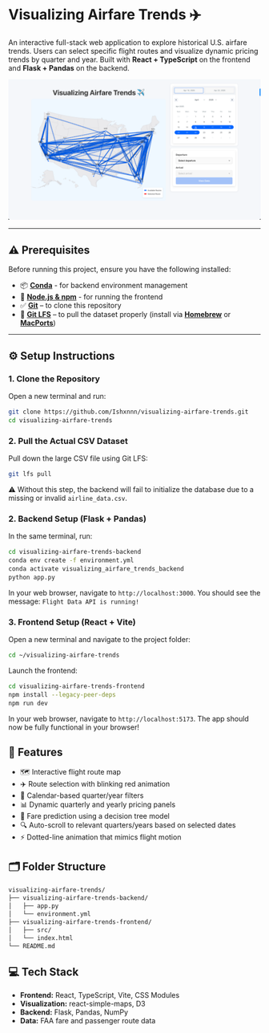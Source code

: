# Visualizing Airfare Trends ✈️

An interactive full-stack web application to explore historical U.S. airfare trends. Users can select specific flight routes and visualize dynamic pricing trends by quarter and year. Built with **React + TypeScript** on the frontend and **Flask + Pandas** on the backend.

![Map Overview](screenshots/map-overview.png)

---

## ⚠️ Prerequisites

Before running this project, ensure you have the following installed:

- 📦 [**Conda**](https://docs.conda.io/en/latest/miniconda.html) - for backend environment management
- 🧰 [**Node.js & npm**](https://nodejs.org/) - for running the frontend
- ✅ [**Git**](https://git-scm.com/) – to clone this repository
- 📂 [**Git LFS**](https://git-lfs.com/) – to pull the dataset properly (install via [**Homebrew**](https://brew.sh/) or [**MacPorts**](https://www.macports.org/))
---

## ⚙️ Setup Instructions

### 1. Clone the Repository
Open a new terminal and run:

```bash
git clone https://github.com/Ishxnnn/visualizing-airfare-trends.git
cd visualizing-airfare-trends
```
### 2. Pull the Actual CSV Dataset

Pull down the large CSV file using Git LFS:

```bash
git lfs pull
```

⚠️ Without this step, the backend will fail to initialize the database due to a missing or invalid `airline_data.csv`.

### 2. Backend Setup (Flask + Pandas)
In the same terminal, run:

```bash
cd visualizing-airfare-trends-backend
conda env create -f environment.yml
conda activate visualizing_airfare_trends_backend
python app.py
```

In your web browser, navigate to `http://localhost:3000`.
You should see the message: `Flight Data API is running!`


### 3. Frontend Setup (React + Vite)
Open a new terminal and navigate to the project folder:

```bash
cd ~/visualizing-airfare-trends
```

Launch the frontend:

```bash
cd visualizing-airfare-trends-frontend
npm install --legacy-peer-deps
npm run dev
```

In your web browser, navigate to `http://localhost:5173`.
The app should now be fully functional in your browser!

## 🧠 Features

* 🗺️ Interactive flight route map
* ✈️ Route selection with blinking red animation
* 📅 Calendar-based quarter/year filters
* 📊 Dynamic quarterly and yearly pricing panels
* 🧮 Fare prediction using a decision tree model
* 🔍 Auto-scroll to relevant quarters/years based on selected dates
* ⚡ Dotted-line animation that mimics flight motion

## 🗂️ Folder Structure

```
visualizing-airfare-trends/
├── visualizing-airfare-trends-backend/
│   ├── app.py
│   └── environment.yml
├── visualizing-airfare-trends-frontend/
│   ├── src/
│   └── index.html
└── README.md
```

## 💻 Tech Stack

* **Frontend:** React, TypeScript, Vite, CSS Modules
* **Visualization:** react-simple-maps, D3
* **Backend:** Flask, Pandas, NumPy
* **Data:** FAA fare and passenger route data
